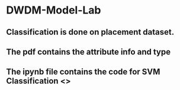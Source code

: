 # DWDM-Model-Lab

## Classification is done on placement dataset.
## The pdf contains the attribute info and type
## The ipynb file contains the code for SVM Classification <>
